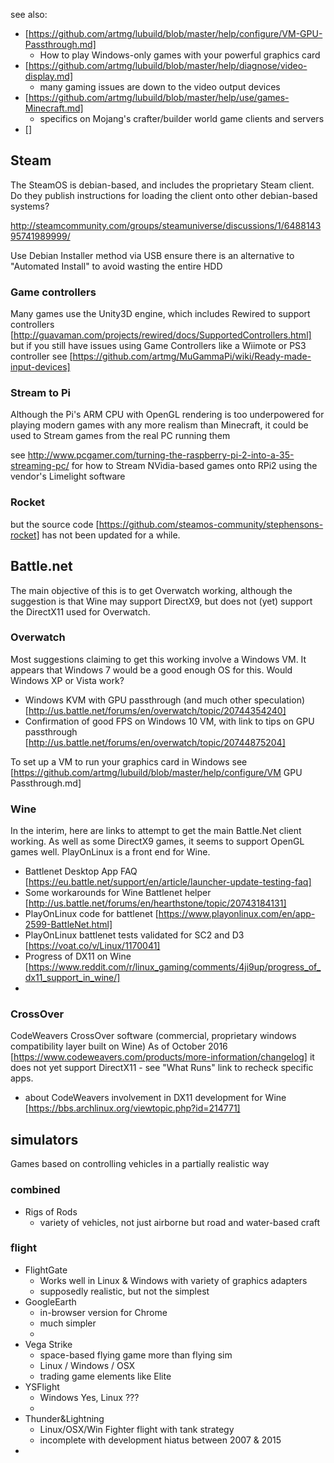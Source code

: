 
see also:

* [https://github.com/artmg/lubuild/blob/master/help/configure/VM-GPU-Passthrough.md]
    * How to play Windows-only games with your powerful graphics card
* [https://github.com/artmg/lubuild/blob/master/help/diagnose/video-display.md]
    * many gaming issues are down to the video output devices
* [https://github.com/artmg/lubuild/blob/master/help/use/games-Minecraft.md]
    * specifics on Mojang's crafter/builder world game clients and servers
* []



## Steam

The SteamOS is debian-based, and includes the proprietary Steam client. 
Do they publish instructions for loading the client onto other debian-based systems?

http://steamcommunity.com/groups/steamuniverse/discussions/1/648814395741989999/

Use Debian Installer method via USB 
ensure there is an alternative to "Automated Install" to avoid wasting the entire HDD

### Game controllers

Many games use the Unity3D engine, which includes Rewired to support controllers 
[http://guavaman.com/projects/rewired/docs/SupportedControllers.html] 
but if you still have issues using Game Controllers like a Wiimote or PS3 controller see 
[https://github.com/artmg/MuGammaPi/wiki/Ready-made-input-devices]


### Stream to Pi 

Although the Pi's ARM CPU with OpenGL rendering is too underpowered for
playing modern games with any more realism than Minecraft, it could be 
used to Stream games from the real PC running them

see http://www.pcgamer.com/turning-the-raspberry-pi-2-into-a-35-streaming-pc/
for how to Stream NVidia-based games onto RPi2 using the vendor's Limelight software


### Rocket

but the source code [https://github.com/steamos-community/stephensons-rocket] 
has not been updated for a while. 


## Battle.net

The main objective of this is to get Overwatch working, 
although the suggestion is that Wine may support DirectX9, 
but does not (yet) support the DirectX11 used for Overwatch. 


### Overwatch

Most suggestions claiming to get this working involve a Windows VM. 
It appears that Windows 7 would be a good enough OS for this. 
Would Windows XP or Vista work?

* Windows KVM with GPU passthrough (and much other speculation) [http://us.battle.net/forums/en/overwatch/topic/20744354240]
* Confirmation of good FPS on Windows 10 VM, with link to tips on GPU passthrough [http://us.battle.net/forums/en/overwatch/topic/20744875204]

To set up a VM to run your graphics card in Windows see 
[https://github.com/artmg/lubuild/blob/master/help/configure/VM GPU Passthrough.md]



### Wine 

In the interim, here are links to attempt to get the main Battle.Net client working. 
As well as some DirectX9 games, it seems to support OpenGL games well. 
PlayOnLinux is a front end for Wine. 

* Battlenet Desktop App FAQ [https://eu.battle.net/support/en/article/launcher-update-testing-faq]
* Some workarounds for Wine Battlenet helper [http://us.battle.net/forums/en/hearthstone/topic/20743184131] 
* PlayOnLinux code for battlenet [https://www.playonlinux.com/en/app-2599-BattleNet.html]
* PlayOnLinux battlenet tests validated for SC2 and D3 [https://voat.co/v/Linux/1170041]
* Progress of DX11 on Wine [https://www.reddit.com/r/linux_gaming/comments/4ji9up/progress_of_dx11_support_in_wine/]
* 

### CrossOver

CodeWeavers CrossOver software (commercial, proprietary windows compatibility layer built on Wine) 
As of October 2016 [https://www.codeweavers.com/products/more-information/changelog] 
it does not yet support DirectX11 - see "What Runs" link to recheck specific apps.

* about CodeWeavers involvement in DX11 development for Wine [https://bbs.archlinux.org/viewtopic.php?id=214771]



## simulators

Games based on controlling vehicles in a partially realistic way

### combined

* Rigs of Rods
    * variety of vehicles, not just airborne but road and water-based craft

### flight

* FlightGate
    * Works well in Linux & Windows with variety of graphics adapters
    * supposedly realistic, but not the simplest
* GoogleEarth
    * in-browser version for Chrome
    * much simpler
    * 
* Vega Strike
    * space-based flying game more than flying sim
    * Linux / Windows / OSX
    * trading game elements like Elite
* YSFlight
    * Windows Yes, Linux ???
    * 
* Thunder&Lightning
    * Linux/OSX/Win Fighter flight with tank strategy
    * incomplete with development hiatus between 2007 & 2015
* 



